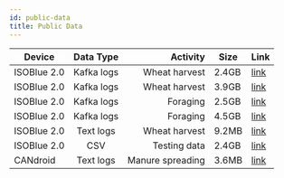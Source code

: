 ```yaml
---
id: public-data
title: Public Data
---
```


| Device        | Data Type           | Activity         | Size   | Link      |
| ------------- |:-------------------:| ----------------:|--------|-----------|
| ISOBlue 2.0   | Kafka logs          | Wheat harvest    | 2.4GB  | [link][1] |
| ISOBlue 2.0   | Kafka logs          | Wheat harvest    | 3.9GB  | [link][2] |
| ISOBlue 2.0   | Kafka logs          | Foraging         | 2.5GB  | [link][3] |
| ISOBlue 2.0   | Kafka logs          | Foraging         | 4.5GB  | [link][4] |
| ISOBlue 2.0   | Text logs           | Wheat harvest    | 9.2MB  | [link][5] |
| ISOBlue 2.0   | CSV                 | Testing data     | 2.4GB  | [link][6] |
| CANdroid      | Text logs           | Manure spreading | 3.6MB  | [link][7] |


[1]: http://cloudradio39.ecn.purdue.edu/data/07182017_ib1_krogmeier.tar.gz
[2]: http://cloudradio39.ecn.purdue.edu/data/07182017_ib3_krogmeier.tar.gz
[3]: http://cloudradio39.ecn.purdue.edu/data/09182017_ib1_pa.tar.gz
[4]: http://cloudradio39.ecn.purdue.edu/data/01172018_ib3_pa.tar.gz
[5]: http://cloudradio39.ecn.purdue.edu/data/11052016_ib_ault.tar.gz
[6]: http://cloudradio39.ecn.purdue.edu/data/11222017_capstone_ib1.tar.gz
[7]: http://cloudradio39.ecn.purdue.edu/data/04142016_aaron_manure.tar.gz
